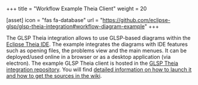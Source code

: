 +++
title = "Workflow Example Theia Client"
weight = 20

[asset]
  icon = "fas fa-database"
  url = "https://github.com/eclipse-glsp/glsp-theia-integration#workflow-diagram-example"
+++

The GLSP Theia integration allows to use GLSP-based diagrams within the [Eclipse Theia IDE](https://eclipsesource.com/technology/eclipse-theia/). The example integrates the diagrams with IDE features such as opening files, the problems view and the main menues. It can be deployed/used online in a browser or as a desktop application (via electron).
The example GLSP Theia client is hosted in the [GLSP Theia integration repository](https://github.com/eclipse-glsp/glsp-theia-integration). You will find [detailed information on how to launch it and how to get the sources in the wiki](https://github.com/eclipse-glsp/glsp-theia-integration#workflow-diagram-example).
